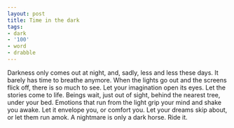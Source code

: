 ```yaml
---
layout: post
title: Time in the dark
tags:
- dark
- '100'
- word
- drabble
---
```

Darkness only comes out at night, and, sadly, less and less these days. It barely has time to breathe anymore.
When the lights go out and the screens flick off, there is so much to see. Let your imagination open its eyes. Let the stories come to life.
Beings wait, just out of sight, behind the nearest tree, under your bed.
Emotions that run from the light grip your mind and shake you awake.
Let it envelope you, or comfort you. Let your dreams skip about, or let them run amok. A nightmare is only a dark horse. Ride it.
